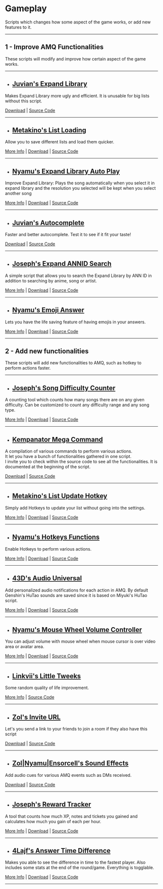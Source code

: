 # **Gameplay**

Scripts which changes how some aspect of the game works, or add new features to it.

---

## **1 - Improve AMQ Functionalities**

These scripts will modify and improve how certain aspect of the game works.

---

- ## <ins>Juvian's Expand Library</ins>

Makes Expand Library more ugly and efficient. It is unusable for big lists without this script.

[Download](https://github.com/amq-script-project/AMQ-Scripts/raw/master/gameplay/amqExpandLibrary.user.js) |
[Source Code](https://github.com/amq-script-project/AMQ-Scripts/blob/master/gameplay/amqExpandLibrary.user.js)

---

- ## <ins>Metakino's List Loading</ins>

Allow you to save different lists and load them quicker.

[More Info](https://github.com/Metakino/AMQ-MetakinoScript#ver-12---stable-no-bug-reported-yet) |
[Download](https://github.com/Metakino/AMQ-MetakinoScript/raw/master/AMQ%20List%20Saving%20%26%20Quick%20Load.user.js) |
[Source Code](https://github.com/Metakino/AMQ-MetakinoScript/blob/master/AMQ%20List%20Saving%20%26%20Quick%20Load.user.js)

---

- ## <ins>Nyamu's Expand Library Auto Play</ins>

Improve Expand Library: Plays the song automatically when you select it in expand library and the resolution you selected will be kept when you select another song

[More Info](https://github.com/nyamu-amq/amq_scripts#amqexpandlibraryautoplayuserjs) |
[Download](https://github.com/nyamu-amq/amq_scripts/raw/master/amqExpandLibraryAutoplay.user.js) |
[Source Code](https://github.com/nyamu-amq/amq_scripts/blob/master/amqExpandLibraryAutoplay.user.js)

---

- ## <ins>Juvian's Autocomplete</ins>

Faster and better autocomplete. Test it to see if it fit your taste!

[Download](https://github.com/amq-script-project/AMQ-Scripts/raw/master/gameplay/amqAutocomplete.user.js) |
[Source Code](https://github.com/amq-script-project/AMQ-Scripts/blob/master/gameplay/amqAutocomplete.user.js)

---

- ## <ins>Joseph's Expand ANNID Search</ins>

A simple script that allows you to search the Expand Library by ANN ID in addition to searching by anime, song or artist.

[More Info](https://github.com/TheJoseph98/AMQ-Scripts#expand-library-search-by-ann-id-amqsearchexpandanniduserjs) |
[Download](https://github.com/TheJoseph98/AMQ-Scripts/raw/master/amqExpandSearchANNID.user.js) |
[Source Code](https://github.com/TheJoseph98/AMQ-Scripts/blob/master/amqExpandSearchANNID.user.js)

---

- ## <ins>Nyamu's Emoji Answer</ins>

Lets you have the life saving feature of having emojis in your answers.

[More Info](https://github.com/nyamu-amq/amq_scripts#amqemojianswerjs) |
[Download](https://github.com/nyamu-amq/amq_scripts/raw/master/amqEmojiAnswer.user.js) |
[Source Code](https://github.com/nyamu-amq/amq_scripts/blob/master/amqEmojiAnswer.user.js)

---

## **2 - Add new functionalities**

These scripts will add new functionalities to AMQ, such as hotkey to perform actions faster.

---

- ## <ins>Joseph's Song Difficulty Counter</ins>

A counting tool which counts how many songs there are on any given difficulty. Can be customized to count any difficulty range and any song type.

[More Info](https://github.com/TheJoseph98/AMQ-Scripts#song-difficulty-counter-amqsongdifficultycounteruserjs) |
[Download](https://github.com/TheJoseph98/AMQ-Scripts/raw/master/amqSongDifficultyCounter.user.js) |
[Source Code](https://github.com/TheJoseph98/AMQ-Scripts/blob/master/amqSongDifficultyCounter.user.js)

---

- ## <ins>Kempanator Mega Command</ins>

A compilation of various commands to perform various actions.  
It let you have a bunch of functionalities gathered in one script.  
I invite you to check within the source code to see all the functionalities. It is documented at the beginning of the script.

[Download](https://github.com/nyamu-amq/amq_scripts/raw/master/amqChatCommands.user.js) |
[Source Code](https://github.com/kempanator/amq-scripts/blob/main/amqMegaCommands.user.js)

---

- ## <ins>Metakino's List Update Hotkey</ins>

Simply add Hotkeys to update your list without going into the settings.

[More Info](https://github.com/Metakino/AMQ-MetakinoScript#update-hotkey) |
[Download](https://github.com/Metakino/AMQ-MetakinoScript/raw/master/AMQ%20Updatehotkey.user.js) |
[Source Code](https://github.com/Metakino/AMQ-MetakinoScript/blob/master/AMQ%20Updatehotkey.user.js)

---

- ## <ins>Nyamu's Hotkeys Functions</ins>

Enable Hotkeys to perform various actions.

[More Info](https://github.com/nyamu-amq/amq_scripts#amqhotkeyfunctionsuserjs) |
[Download](https://github.com/nyamu-amq/amq_scripts/raw/master/amqHotkeyFunctions.user.js) |
[Source Code](https://github.com/nyamu-amq/amq_scripts/blob/master/amqHotkeyFunctions.user.js)

---

- ## <ins>43D's Audio Universal</ins>

Add personalized audio notifications for each action in AMQ. By default Genshin's HuTao sounds are saved since it is based on Miyuki's HuTao script.

[More Info](https://github.com/43D/amqVoiceUniversal#amq-voice-universal) |
[Download](https://github.com/43D/amqVoiceUniversal/raw/main/amqVoiceUniversal.user.js) |
[Source Code](https://github.com/43D/amqVoiceUniversal/blob/main/amqVoiceUniversal.user.js)

---

- ## <ins>Nyamu's Mouse Wheel Volume Controller</ins>

You can adjust volume with mouse wheel when mouse cursor is over video area or avatar area.

[More Info](https://github.com/nyamu-amq/amq_scripts#amqmousewheelvolumecontroluserjs) |
[Download](https://github.com/nyamu-amq/amq_scripts/raw/master/amqMousewheelVolumeControl.user.js) |
[Source Code](https://github.com/nyamu-amq/amq_scripts/blob/master/amqMousewheelVolumeControl.user.js)

---

- ## <ins>Linkvii's Little Tweeks</ins>

Some random quality of life improvement.

[More Info](https://github.com/linkviii/amqTweek#amqtweek) |
[Source Code](https://github.com/linkviii/amqTweek/blob/master/viii_amq.js)

---

- ## <ins>Zol's Invite URL</ins>

Let's you send a link to your friends to join a room if they also have this script

[Download](https://github.com/amq-script-project/AMQ-Scripts/raw/master/gameplay/amqInviteURL.user.js) |
[Source Code](https://github.com/amq-script-project/AMQ-Scripts/blob/master/gameplay/amqInviteURL.user.js)

---

- ## <ins>Zol|Nyamu|Ensorcell's Sound Effects</ins>

Add audio cues for various AMQ events such as DMs received.

[Download](https://github.com/Zolhungaj/amq-scripts/raw/master/notificationSounds.user.js) |
[Source Code](https://github.com/Zolhungaj/amq-scripts/blob/master/notificationSounds.user.js)

---

- ## <ins>Joseph's Reward Tracker</ins>

A tool that counts how much XP, notes and tickets you gained and calculates how much you gain of each per hour.

[More Info](https://github.com/TheJoseph98/AMQ-Scripts#rewards-tracker-amqrewardstrackeruserjs) |
[Download](https://github.com/TheJoseph98/AMQ-Scripts/raw/master/amqRewardsTracker.user.js) |
[Source Code](https://github.com/TheJoseph98/AMQ-Scripts/blob/master/amqRewardsTracker.user.js)

---

- ## <ins>4Lajf's Answer Time Difference</ins>

Makes you able to see the difference in time to the fastest player. Also includes some stats at the end of the round/game. Everything is togglable.

[More Info](https://github.com/4Lajf/amq-scripts) |
[Download](https://github.com/4Lajf/amq-scripts/raw/main/amqAnswerTimeDiference.user.js) |
[Source Code](https://github.com/4Lajf/amq-scripts/blob/main/amqAnswerTimeDiference.user.js)

---
